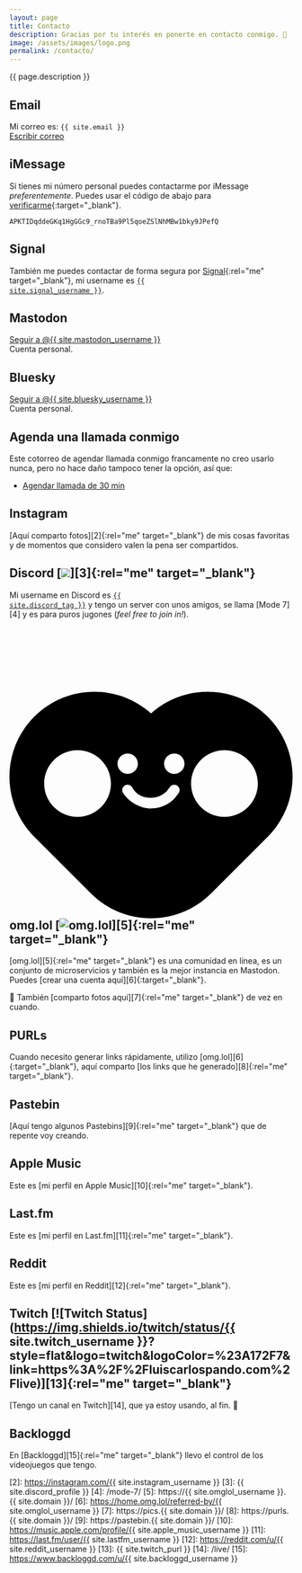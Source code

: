 ```yaml
---
layout: page
title: Contacto
description: Gracias por tu interés en ponerte en contacto conmigo. 🥰
image: /assets/images/logo.png
permalink: /contacto/
---
```


<p class="text-center">{{ page.description }}</p>

## <i class="fa-solid fa-envelope"></i> Email
Mi correo es: <code>{{ site.email }}</code><br>
<a href="mailto:{{ site.email }}" class="btn btn-primary btn-sm" data-toggle="tooltip" data-placement="top" title="Escribir correo">
<i class="fa-solid fa-pen-to-square"></i> Escribir correo
</a>

## <i class="fa-solid fa-comment"></i> iMessage
Si tienes mi número personal puedes contactarme por iMessage _preferentemente_. Puedes usar el código de abajo para [verificarme](https://support.apple.com/es-mx/118246){:target="_blank"}.

```
APKTIDqddeGKq1HgGGc9_rnoTBa9Pl5qoeZSlNhMBw1bky9JPefQ
```

## <i class="fa-brands fa-signal-messenger"></i> Signal
También me puedes contactar de forma segura por [Signal][1]{:rel="me" target="_blank"}, mi username es <a href="https://signal.me/#eu/yXhJR9hhF1ntcOAnw5Cl6kLpsoxcYzyzFAtH-m4sLL1nZ8Ta_fBK_5lIcmQzHKyo" rel="me" target="_blank"><code>{{ site.signal_username }}</code></a>.

## <i class="fa-brands fa-mastodon"></i> Mastodon
<a rel="me" href="{{ site.mastodon_url }}" class="btn btn-primary btn-sm" data-toggle="tooltip" data-placement="top" title="Seguir a @{{ site.mastodon_username }} en Mastodon" target="_blank">
<i class="fa-brands fa-mastodon"></i> Seguir a @{{ site.mastodon_username }}
</a>
<br>
Cuenta personal.

## <i class="fa-brands fa-bluesky"></i> Bluesky
<a rel="me" href="{{ site.bluesky_url }}" class="btn btn-primary btn-sm" data-toggle="tooltip" data-placement="top" title="Seguir a @{{ site.bluesky_username }} en Bluesky" target="_blank">
<i class="fa-brands fa-bluesky"></i> Seguir a @{{ site.bluesky_username }}
</a>
<br>
Cuenta personal.

## <i class="fa-solid fa-calendar-days"></i> Agenda una llamada conmigo
Este cotorreo de agendar llamada conmigo francamente no creo usarlo nunca, pero no hace daño tampoco tener la opción, así que:

<ul class="list-inline">
<li class="list-inline-item">
<a href="https://cal.com/luiscarlospando/30min" class="btn btn-primary btn-sm" data-toggle="tooltip" data-placement="top" title="Agendar llamada de 30 min" target="_blank"><i class="fa-solid fa-video"></i> Agendar llamada de 30 min</a>
</li>
</ul>

## <i class="fa-brands fa-instagram"></i> Instagram
[Aquí comparto fotos][2]{:rel="me" target="_blank"} de mis cosas favoritas y de momentos que considero valen la pena ser compartidos.

## <i class="fa-brands fa-discord"></i> Discord [![](https://dcbadge.limes.pink/api/shield/86571896581132288?style=flat&theme=discord-inverted)][3]{:rel="me" target="_blank"}
Mi username en Discord es <a href="{{ site.discord_profile }}" rel="me" target="_blank"><code>{{ site.discord_tag }}</code></a> y tengo un server con unos amigos, se llama [Mode 7][4] y es para puros jugones (_feel free to join in!_).

## <svg id="omglol-icon" viewBox="0 0 500 500" xmlns="http://www.w3.org/2000/svg"><path d="M 250 500 C 211.611 500 173.225 485.355 143.934 456.066 L 43.934 356.066 C -14.645 297.487 -14.645 202.514 43.934 143.935 C 100.532 87.337 191.104 85.422 250 138.191 C 308.898 85.423 399.47 87.339 456.066 143.935 C 514.645 202.514 514.645 297.487 456.066 356.066 L 356.066 456.066 C 326.777 485.355 288.389 500 250 500 Z M 179.245 262.013 C 179.245 229.449 152.847 203.051 120.283 203.051 C 87.719 203.051 61.321 229.449 61.321 262.013 C 61.321 294.577 87.719 320.975 120.283 320.975 C 152.847 320.975 179.245 294.577 179.245 262.013 Z M 438.679 262.013 C 438.679 229.449 412.281 203.051 379.717 203.051 C 347.153 203.051 320.755 229.449 320.755 262.013 C 320.755 294.577 347.153 320.975 379.717 320.975 C 412.281 320.975 438.679 294.577 438.679 262.013 Z M 208.843 209 C 198.899 209 190.841 217.058 190.841 226.998 C 190.841 236.942 198.899 245 208.843 245 C 218.783 245 226.841 236.942 226.841 226.998 C 226.841 217.058 218.783 209 208.843 209 Z M 291.161 209.037 C 281.217 209.037 273.159 217.095 273.159 227.035 C 273.159 236.979 281.217 245.037 291.161 245.037 C 301.101 245.037 309.159 236.979 309.159 227.035 C 309.159 217.095 301.101 209.037 291.161 209.037 Z M 203.661 265.526 C 199.217 268.249 197.823 274.056 200.545 278.5 C 211.949 295.681 231.878 306.105 249.84 306.105 C 258.902 306.105 269.168 303.619 277.366 299.2 C 281.46 296.994 285.838 293.868 289.368 290.545 C 292.874 287.243 297.559 280.437 297.559 280.437 C 297.972 279.996 297.559 280.437 297.559 280.437 C 301.351 276.866 301.53 270.896 297.959 267.102 C 294.387 263.309 288.417 263.13 284.623 266.702 C 284.623 266.702 284.209 267.143 284.623 266.702 C 284.623 266.702 279.06 274.334 276.434 276.807 C 273.83 279.26 271.466 280.947 268.415 282.59 C 262.325 285.873 256.683 287.237 249.84 287.237 C 235.989 287.237 224.104 282.26 216.632 268.641 C 213.91 264.198 208.102 262.803 203.659 265.526 L 203.661 265.526 Z" id="path26"></path></svg> omg.lol [![omg.lol](https://omg.8bitsqu.id/?user=mijo)][5]{:rel="me" target="_blank"}
[omg.lol][5]{:rel="me" target="_blank"} es una comunidad en línea, es un conjunto de microservicios y también es la mejor instancia en Mastodon. Puedes [crear una cuenta aquí][6]{:target="_blank"}.

🤫 También [comparto fotos aquí][7]{:rel="me" target="_blank"} de vez en cuando.

## <i class="fa-solid fa-arrow-right-from-bracket"></i> PURLs
Cuando necesito generar links rápidamente, utilizo [omg.lol][6]{:target="_blank"}, aquí comparto [los links que he generado][8]{:rel="me" target="_blank"}.

## <i class="fa-solid fa-clipboard"></i> Pastebin
[Aquí tengo algunos Pastebins][9]{:rel="me" target="_blank"} que de repente voy creando.

## <i class="fa-brands fa-itunes-note"></i> Apple Music
Este es [mi perfil en Apple Music][10]{:rel="me" target="_blank"}.

## <i class="fa-brands fa-lastfm"></i> Last.fm
Este es [mi perfil en Last.fm][11]{:rel="me" target="_blank"}.

## <i class="fa-brands fa-reddit"></i> Reddit
Este es [mi perfil en Reddit][12]{:rel="me" target="_blank"}.

## <i class="fa-brands fa-twitch"></i> Twitch [![Twitch Status](https://img.shields.io/twitch/status/{{ site.twitch_username }}?style=flat&logo=twitch&logoColor=%23A172F7&link=https%3A%2F%2Fluiscarlospando.com%2Flive)][13]{:rel="me" target="_blank"}
[Tengo un canal en Twitch][14], que ya estoy usando, al fin. 🎉

## <i class="fa-solid fa-gamepad"></i> Backloggd
En [Backloggd][15]{:rel="me" target="_blank"} llevo el control de los videojuegos que tengo.

[1]: https://signal.me/#eu/yXhJR9hhF1ntcOAnw5Cl6kLpsoxcYzyzFAtH-m4sLL1nZ8Ta_fBK_5lIcmQzHKyo
[2]: https://instagram.com/{{ site.instagram_username }}
[3]: {{ site.discord_profile }}
[4]: /mode-7/
[5]: https://{{ site.omglol_username }}.{{ site.domain }}/
[6]: https://home.omg.lol/referred-by/{{ site.omglol_username }}
[7]: https://pics.{{ site.domain }}/
[8]: https://purls.{{ site.domain }}/
[9]: https://pastebin.{{ site.domain }}/
[10]: https://music.apple.com/profile/{{ site.apple_music_username }}
[11]: https://last.fm/user/{{ site.lastfm_username }}
[12]: https://reddit.com/u/{{ site.reddit_username }}
[13]: {{ site.twitch_purl }}
[14]: /live/
[15]: https://www.backloggd.com/u/{{ site.backloggd_username }}
